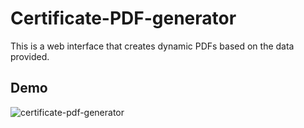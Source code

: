 # Certificate-PDF-generator

This is a web interface that creates dynamic PDFs based on the data provided.

## Demo
![certificate-pdf-generator](https://user-images.githubusercontent.com/34602679/189532117-27d556f9-7c0f-4121-99dc-e2d9c5bc6699.gif)
